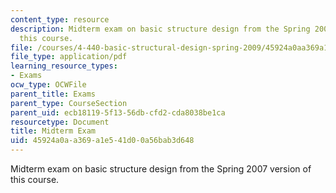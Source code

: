 ```yaml
---
content_type: resource
description: Midterm exam on basic structure design from the Spring 2007 version of
  this course.
file: /courses/4-440-basic-structural-design-spring-2009/45924a0aa369a1e541d00a56bab3d648_MIT4_440s09_exam01_2007.pdf
file_type: application/pdf
learning_resource_types:
- Exams
ocw_type: OCWFile
parent_title: Exams
parent_type: CourseSection
parent_uid: ecb18119-5f13-56db-cfd2-cda8038be1ca
resourcetype: Document
title: Midterm Exam
uid: 45924a0a-a369-a1e5-41d0-0a56bab3d648
---
```

Midterm exam on basic structure design from the Spring 2007 version of this course.

